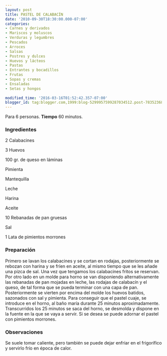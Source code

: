 ```yaml
---
layout: post
title: PASTEL DE CALABACÍN
date: '2010-09-30T18:30:00.000-07:00'
categories:
- Carnes y derivados
- Mariscos y moluscos
- Verduras y legumbres
- Pescados
- Arroces
- Salsas
- Postres y dulces
- Huevos y lácteos
- Pastas
- Entrantes y bocadillos
- Frutas
- Sopas y cremas
- Ensaladas
- Setas y hongos
 
modified_time: '2016-03-16T01:52:42.357-07:00'
blogger_id: tag:blogger.com,1999:blog-5299957599287034512.post-7835236842264110636
---
```


Para 6 personas.
<b>Tiempo</b> 60 minutos.

<h3>Ingredientes</h3>

2 Calabacines

3 Huevos

100 gr. de queso en láminas

Pimienta

Mantequilla

Leche

Harina

Aceite

10 Rebanadas de pan gruesas

Sal

1 Lata de pimientos morrones

<h3>Preparación</h3>

Primero se lavan los calabacines y se cortan en rodajas, posteriormente se rebozan con harina y se fríen en aceite, al mismo tiempo que se les añade una pizca de sal. Una vez que tengamos los calabacines fritos se reservan. Por otro lado en un molde para horno se van disponiendo alternativamente las rebanadas de pan mojadas en leche, las rodajas de calabacín y el queso, de tal forma que se pueda terminar con una capa de pan. Posteriormente se vierten por encima del molde los huevos batidos, sazonados con sal y pimienta. Para conseguir que el pastel cuaje, se introduce en el horno, al baño maría durante 25 minutos aproximadamente. Transcurridos los 25 minutos se saca del horno, se desmolda y dispone en la fuente en la que se vaya a servir. Si se desea se puede adornar el pastel con pimientos morrones.

<h3>Observaciones</h3>

Se suele tomar caliente, pero también se puede dejar enfriar en el frigorífico y servirlo frío en época de calor.

